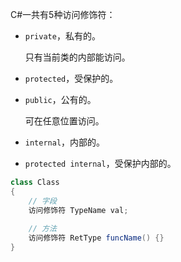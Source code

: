 C#一共有5种访问修饰符：

* `private`，私有的。

  只有当前类的内部能访问。

* `protected`，受保护的。

* `public`，公有的。

  可在任意位置访问。

* `internal`，内部的。

* `protected internal`，受保护内部的。

```c#
class Class
{
    // 字段
    访问修饰符 TypeName val;
    
    // 方法
    访问修饰符 RetType funcName() {}
}
```

